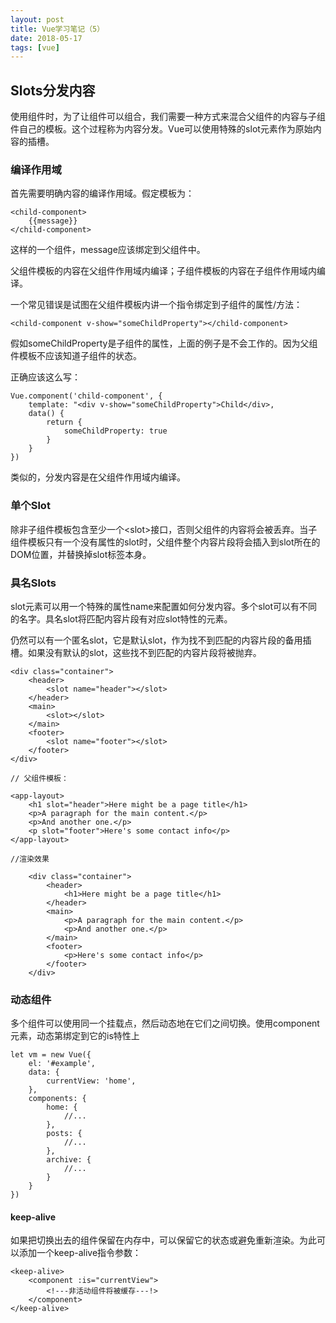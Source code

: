 ```yaml
---
layout: post
title: Vue学习笔记（5）
date: 2018-05-17
tags: [vue]
---
```


## Slots分发内容

使用组件时，为了让组件可以组合，我们需要一种方式来混合父组件的内容与子组件自己的模板。这个过程称为内容分发。Vue可以使用特殊的slot元素作为原始内容的插槽。

### 编译作用域

首先需要明确内容的编译作用域。假定模板为：

    <child-component>
        {{message}}
    </child-component>

这样的一个组件，message应该绑定到父组件中。

父组件模板的内容在父组件作用域内编译；子组件模板的内容在子组件作用域内编译。

一个常见错误是试图在父组件模板内讲一个指令绑定到子组件的属性/方法：

    <child-component v-show="someChildProperty"></child-component>

假如someChildProperty是子组件的属性，上面的例子是不会工作的。因为父组件模板不应该知道子组件的状态。

正确应该这么写：

    Vue.component('child-component', {
        template: "<div v-show="someChildProperty">Child</div>,
        data() {
            return {
                someChildProperty: true
            }
        }
    })

类似的，分发内容是在父组件作用域内编译。

### 单个Slot

除非子组件模板包含至少一个\<slot\>接口，否则父组件的内容将会被丢弃。当子组件模板只有一个没有属性的slot时，父组件整个内容片段将会插入到slot所在的DOM位置，并替换掉slot标签本身。

### 具名Slots

slot元素可以用一个特殊的属性name来配置如何分发内容。多个slot可以有不同的名字。具名slot将匹配内容片段有对应slot特性的元素。

仍然可以有一个匿名slot，它是默认slot，作为找不到匹配的内容片段的备用插槽。如果没有默认的slot，这些找不到匹配的内容片段将被抛弃。

    <div class="container">
        <header>
            <slot name="header"></slot>
        </header>
        <main>
            <slot></slot>
        </main>
        <footer>
            <slot name="footer"></slot>
        </footer>
    </div>

    // 父组件模板：

    <app-layout>
        <h1 slot="header">Here might be a page title</h1>
        <p>A paragraph for the main content.</p>
        <p>And another one.</p>
        <p slot="footer">Here's some contact info</p>      
    </app-layout>

    //渲染效果

        <div class="container">
            <header>
                <h1>Here might be a page title</h1>
            </header>
            <main>
                <p>A paragraph for the main content.</p>
                <p>And another one.</p>
            </main>
            <footer>
                <p>Here's some contact info</p>
            </footer>
        </div>
            
### 动态组件

多个组件可以使用同一个挂载点，然后动态地在它们之间切换。使用component元素，动态第绑定到它的is特性上

    let vm = new Vue({
        el: '#example',
        data: {
            currentView: 'home',
        },
        components: {
            home: {
                //...
            },
            posts: {
                //...
            },
            archive: {
                //...
            }
        }
    })

#### keep-alive

如果把切换出去的组件保留在内存中，可以保留它的状态或避免重新渲染。为此可以添加一个keep-alive指令参数：

    <keep-alive>
        <component :is="currentView">
            <!---非活动组件将被缓存---!>
        </component>
    </keep-alive>